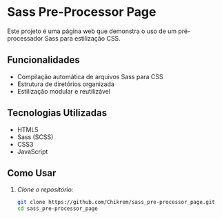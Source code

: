 # Sass Pre-Processor Page

Este projeto é uma página web que demonstra o uso de um pré-processador Sass para estilização CSS. 

## Funcionalidades

- Compilação automática de arquivos Sass para CSS
- Estrutura de diretórios organizada
- Estilização modular e reutilizável

## Tecnologias Utilizadas

- HTML5
- Sass (SCSS)
- CSS3
- JavaScript

## Como Usar

1. *Clone o repositório:*
   ```bash
   git clone https://github.com/Chikrem/sass_pre-processor_page.git
   cd sass_pre-processor_page